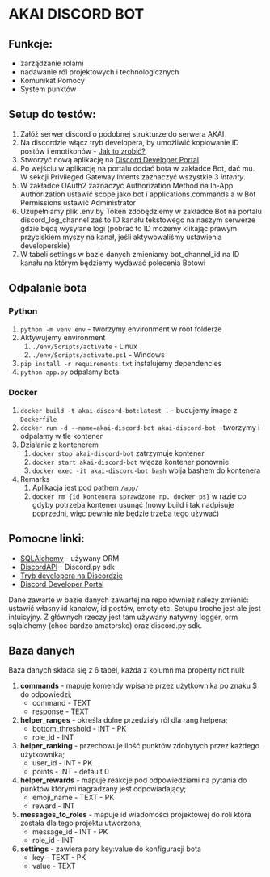 # AKAI DISCORD BOT

## Funkcje:

- zarządzanie rolami
- nadawanie ról projektowych i technologicznych
- Komunikat Pomocy
- System punktów


## Setup do testów:
1. Załóż serwer discord o podobnej strukturze do serwera AKAI
2. Na discordzie włącz tryb developera, by umożliwić kopiowanie ID postów i emotikonów - [Jak to zrobić?](https://www.howtogeek.com/714348/how-to-enable-or-disable-developer-mode-on-discord/)
3. Stworzyć nową aplikację na [Discord Developer Portal](https://discord.com/developers/applications/.)
4. Po wejściu w aplikację na portalu dodać bota w zakładce Bot, dać mu. W sekcji Privileged Gateway Intents zaznaczyć wszystkie 3 *intenty*.
5. W zakładce OAuth2 zaznaczyć Authorization Method na In-App Authorization ustawić scope jako bot i applications.commands a w Bot Permissions ustawić Administrator
6. Uzupełniamy plik .env by Token zdobędziemy w zakładce Bot na portalu discord_log_channel zaś to ID kanału tekstowego na naszym serwerze gdzie będą wysyłane logi (pobrać to ID możemy klikając prawym przyciskiem myszy na kanał, jeśli aktywowaliśmy ustawienia developerskie)
7. W tabeli settings w bazie danych zmieniamy bot_channel_id na ID kanału na którym będziemy wydawać polecenia Botowi


## Odpalanie bota

### Python
1. `python -m venv env` - tworzymy environment w root folderze
2. Aktywujemy environment
   1. `./env/Scripts/activate` - Linux 
   2. `./env/Scripts/activate.ps1` - Windows
3. `pip install -r requirements.txt`  instalujemy dependencies
4. `python app.py` odpalamy bota

### Docker
1. `docker build -t akai-discord-bot:latest .` - budujemy image z `Dockerfile`
2. `docker run -d --name=akai-discord-bot akai-discord-bot` - tworzymy i odpalamy w tle kontener
3. Działanie z kontenerem
   1. `docker stop akai-discord-bot` zatrzymuje kontener
   2. `docker start akai-discord-bot` włącza kontener ponownie
   3. `docker exec -it akai-discord-bot bash` wbija bashem do kontenera
4. Remarks
   1. Aplikacja jest pod pathem `/app/`
   2. `docker rm {id kontenera sprawdzone np. docker ps}` w razie co gdyby potrzeba kontener usunąć (nowy build i tak nadpisuje poprzedni, więc pewnie nie będzie trzeba tego używać)


## Pomocne linki: 
- [SQLAlchemy](https://docs.sqlalchemy.org/en/14/orm/tutorial.html) - używany ORM  
- [DiscordAPI](https://discordpy.readthedocs.io/en/stable/api.html) - Discord.py sdk
- [Tryb developera na Discordzie](https://www.howtogeek.com/714348/)
- [Discord Developer Portal](https://discord.com/developers/applications/.)

Dane zawarte w bazie danych zawartej na repo również należy zmienić: ustawić własny id kanałow, id postów, emoty etc. Setupu troche jest ale jest intuicyjny. Z głównych rzeczy jest tam używany natywny logger, orm sqlalchemy (choc bardzo amatorsko) oraz discord.py sdk.


## Baza danych
Baza danych składa się z 6 tabel, każda z kolumn ma property not null:
 1. **commands** - mapuje komendy wpisane przez użytkownika po znaku $ do odpowiedzi;
    - command - TEXT
    - response - TEXT
 2. **helper_ranges** - określa dolne przedziały ról dla  rang helpera;
    - bottom_threshold - INT - PK
    - role_id - INT
 3. **helper_ranking** - przechowuje ilość punktów zdobytych przez każdego użytkownika;
    - user_id - INT - PK
    - points - INT - default 0
 4. **helper_rewards** - mapuje reakcje pod odpowiedziami na pytania do punktów którymi nagradzany jest odpowiadający;
    - emoji_name - TEXT - PK
    - reward - INT
 5. **messages_to_roles** - mapuje id wiadomości projektowej do roli która została dla tego projektu utworzona;
    - message_id - INT - PK
    - role_id - INT
 6. **settings** - zawiera pary key:value do konfiguracji bota
    - key - TEXT - PK
    - value - TEXT
